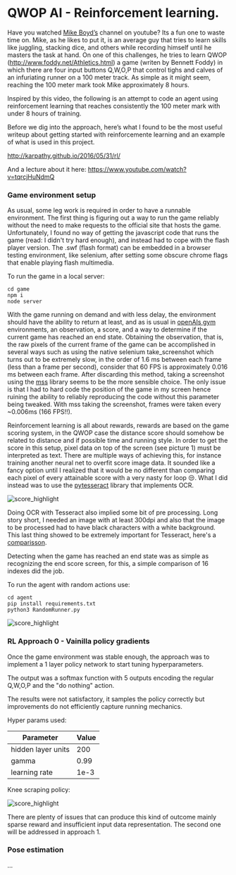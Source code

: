 # QWOP AI - Reinforcement learning.

Have you watched [Mike Boyd’s](https://www.youtube.com/user/microboyd) channel on youtube? 
Its a fun one to waste time on. Mike, as he likes to put it, is an average guy that tries 
to learn skills like juggling, stacking dice, and others while recording himself until he 
masters the task at hand. On one of this challenges, he tries to learn QWOP (http://www.foddy.net/Athletics.html) 
a game (writen by Bennett Foddy) in which there are four input buttons Q,W,O,P that control tighs and calves of an infuriating
runner on a 100 meter track. As simple as it might seem, reaching the 100 meter mark took Mike approximately 8 hours.

Inspired by this video, the following is an attempt to code an agent using reinforcement learning that reaches consistently the 100 meter mark with under 8 hours of training.

Before we dig into the approach, here’s what I found to be the most useful writeup about getting started with reinforcemente learning and an example of what is used in this project.

http://karpathy.github.io/2016/05/31/rl/

And a lecture about it here: https://www.youtube.com/watch?v=tqrcjHuNdmQ

### Game environment setup

As usual, some leg work is required in order to have a runnable environment. The first thing is figuring out a way to run the game reliably
without the need to make requests to the official site that hosts the game. Unfortunately, I found no way of getting the javascript code 
that runs the game (read: I didn't try hard enough), and instead had to cope with the flash player version.
The .swf (flash format) can be embedded in a browser testing environment, like selenium, after setting some obscure chrome flags that enable playing flash multimedia.

To run the game in a local server:

```
cd game
npm i
node server
```

With the game running on demand and with less delay, the environment should have the ability to return at least,
and as is usual in [openAIs gym](https://gym.openai.com/) environments, an observation, a score, and a way to determine if the current game 
has reached an end state. Obtaining the observation, that is, the raw pixels of the current frame of the game can be accomplished in several
ways such as using the native selenium take_screenshot which turns out to be extremely slow, in the order of 1.6 ms between each frame 
(less than a frame per second), consider that 60 FPS is approximately 0.016 ms between each frame. 
After discarding this method, taking a screenshot using the [mss](https://pypi.org/project/mss/) library seems to be the more sensible choice.
The only issue is that I had to hard code the position of the game in my screen hence ruining the ability to reliably reproducing the code 
without this parameter being tweaked. With mss taking the screenshot, frames were taken every ~0.006ms (166 FPS!!).

Reinforcement learning is all about rewards, rewards are based on the game scoring system, in the QWOP case the distance score should somehow be related to distance and if possible time and running style.
In order to get the score in this setup, pixel data on top of the screen (see picture 1) must be interpreted as text. There are multiple ways of achieving this, for instance training another neural net
to overfit score image data. It sounded like a fancy option until I realized that it would be no different than comparing each pixel of every attainable score with a very nasty for loop 😒.
What I did instead was to use the [pytesseract](https://pypi.org/project/pytesseract/) library that implements OCR.


![score_highlight](https://raw.githubusercontent.com/juanto121/qwop-ai/master/agent/assets/highlighted_score.png)

Doing OCR with Tesseract also implied some bit of pre processing. Long story short, I needed an image with at least 300dpi and also that the image to be
processed had to have black characters with a white background. This last thing showed to be extremely important for Tesseract, here's a [comparisson](https://youtu.be/wfzLy0zuoJQ).

Detecting when the game has reached an end state was as simple as recognizing the end score screen, for this, a simple comparison of 16 indexes did the job.

To run the agent with random actions use:

```
cd agent
pip install requirements.txt
python3 RandomRunner.py
```

![score_highlight](https://raw.githubusercontent.com/juanto121/qwop-ai/master/agent/assets/random_runner.gif)

### RL Approach 0 - Vainilla policy gradients

Once the game environment was stable enough, the approach was to implement a 1 layer policy network to start tuning hyperparameters.

The output was a softmax function with 5 outputs encoding the regular Q,W,O,P and the "do nothing" action.

The results were not satisfactory, it samples the policy correctly but improvements do not efficiently capture running mechanics.


Hyper params used:

|       Parameter | Value|
|--------------------|-------|
| hidden layer units | 200   |
| gamma              |  0.99 |
|learning rate| 1e-3|


Knee scraping policy:

![score_highlight](https://raw.githubusercontent.com/juanto121/qwop-ai/master/agent/assets/pg_runner.gif)

There are plenty of issues that can produce this kind of outcome mainly sparse reward and insufficient input data representation. The second one will be addressed in approach 1.

### Pose estimation

...


